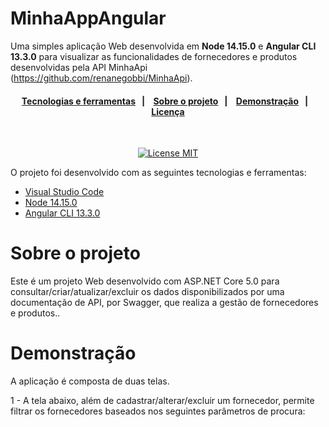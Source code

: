 # MinhaAppAngular
Uma simples aplicação Web desenvolvida em **Node 14.15.0** e **Angular CLI 13.3.0** para visualizar as funcionalidades de fornecedores e produtos desenvolvidas pela API MinhaApi (https://github.com/renanegobbi/MinhaApi).

<h4 align="center"> 
  <a href="#Tecnologias-e-Ferramentas">Tecnologias e ferramentas</a>&nbsp;&nbsp;&nbsp;|&nbsp;&nbsp;&nbsp; 
  <a href="#Sobre-o-projeto">Sobre o projeto</a>&nbsp;&nbsp;&nbsp;|&nbsp;&nbsp;&nbsp;
  <a href="#Demonstração">Demonstração</a>&nbsp;&nbsp;&nbsp;|&nbsp;&nbsp;&nbsp;
  <a href="#Licença">Licença</a>
</h4>

<br/>

<p align="center">
  <a href="https://opensource.org/licenses/MIT">
    <img src="https://img.shields.io/badge/License-MIT-blue.svg" alt="License MIT">
  </a>
</p>

<div id='Tecnologias-e-Ferramentas'/>

O projeto foi desenvolvido com as seguintes tecnologias e ferramentas:

- [Visual Studio Code](https://code.visualstudio.com)
- [Node 14.15.0](https://nodejs.org/ja/blog/release/v14.15.0/)
- [Angular CLI 13.3.0](https://www.npmjs.com/package/@angular/cli/v/13.3.0)

<div id='Sobre-o-projeto'/>

# Sobre o projeto

Este é um projeto Web desenvolvido com ASP.NET Core 5.0 para consultar/criar/atualizar/excluir os dados disponibilizados por uma documentação de API, por Swagger, que realiza a gestão de fornecedores e produtos..

# Demonstração

A aplicação é composta de duas telas.   

1 - A tela abaixo, além de cadastrar/alterar/excluir um fornecedor, permite filtrar os fornecedores baseados nos seguintes parâmetros de procura: 
